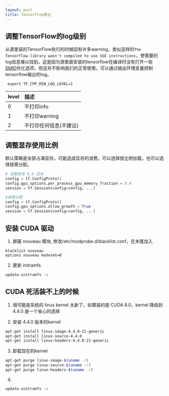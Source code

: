 ```yaml
---
layout: post
title: TensorFlow笔记
---
```


## 调整TensorFlow的log级别

从源里装的TensorFlow执行的时候回有许多warning，类似这样的`The TensorFlow library wasn't compiled to use SSE instructions`，使需要的log信息难以找到。这是因为源里面安装的tensorflow在编译时没有打开一些[SMID][SIMD]优化选项，但这并不影响我们的正常使用。可以通过输出环境变量控制tensorflow输出的log。

```
 export TF_CPP_MIN_LOG_LEVEL=1
```

| level | 描述           |
| :---- | :----------- |
| 0     | 不打印info      |
| 1     | 不打印warning   |
| 2     | 不打印任何信息(不建议) |

## 调整显存使用比例

默认策略是全部占满显存，可能造成显存的浪费。可以选择按比例加载，也可以选择按需分配。

```python
# 设置使用 0.4 显存
config = tf.ConfigProto()
config.gpu_options.per_process_gpu_memory_fraction = 0.4
session = tf.Session(config=config, ...)

#按需分配
config = tf.ConfigProto()
config.gpu_options.allow_growth = True
session = tf.Session(config=config, ...) 
```
[SIMD]:https://zh.wikipedia.org/wiki/%E5%8D%95%E6%8C%87%E4%BB%A4%E6%B5%81%E5%A4%9A%E6%95%B0%E6%8D%AE%E6%B5%81

## 安装 CUDA 驱动

1. 屏蔽 nouveau 模块, 修改/etc/modprobe.d/blacklist.conf，在末尾加入
```
blacklist nouveau
options nouveau modeset=0
```

2. 更新 initramfs
```bash
update-initramfs -u
```

## CUDA 死活装不上的时候

1. 很可能是系统的 linux kernel 太新了。如果装的是 CUDA 8.0，kernel 降级到 4.4.0 是一个省心的选择  

2. 安装 4.4.0 版本的kernel
```sh
apt-get install linux-image-4.4.0-21-generic
apt-get install linux-source-4.4.0
apt-get install linux-headers-4.4.0-21-generic
```

3. 卸载现在的kernel 
```sh
apt-get purge linux-image-$(uname -r)
apt-get purge linux-source-$(uname -r)
apt-get purge linux-headers-$(uname -r)
```

4. 
```sh
update-initramfs -u
```

